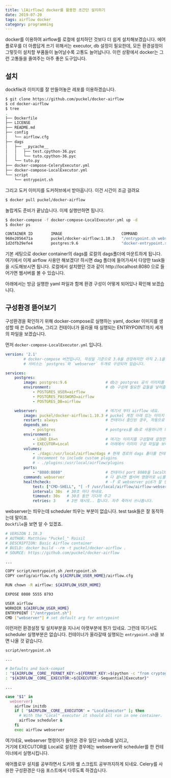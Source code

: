 ```yaml
---
title: \[Airflow] docker를 활용한 초간단 설치하기
date: 2019-07-20
tags: airflow docker
category: programming
---
```


docker를 이용하여 airflow를 로컬에 설치하던 것보다 더 쉽게 설치해보겠습니다. 
에어플로우를 더 아름답게 쓰기 위해서는 executor, db 설정이 필요한데, 
모든 환경설정이 그렇듯이 설치할 부품들이 늘어날수록 고통도 늘어납니다. 
이런 상황에서 docker는 그런 고통들을 줄여주는 아주 좋은 도구입니다.  


## 설치
  <!--도커 설치를 위해서는 [여기]()를 참조해 주세요.-->  
dockfile과 이미지를 잘 만들어놓은 레포를 이용하겠습니다.

```bash
$ git clone https://github.com/puckel/docker-airflow
$ cd docker-airflow
$ tree
.
├── Dockerfile
├── LICENSE
├── README.md
├── config
│   └── airflow.cfg
├── dags
│   ├── __pycache__
│   │   ├── test.cpython-36.pyc
│   │   └── tuto.cpython-36.pyc
│   └── tuto.py
├── docker-compose-CeleryExecutor.yml
├── docker-compose-LocalExecutor.yml
└── script
    └── entrypoint.sh
```
  
  
그리고 도커 이미지를 도커허브에서 받아옵니다. 이건 시간이 조금 걸려요
```bash
$ docker pull puckel/docker-airflow 
```

놀랍게도 준비가 끝났습니다. 이제 실행만하면 됩니다.

```bash
$ docker-compose -f docker-compose-LocalExecutor.yml up -d 
$ docker ps

CONTAINER ID        IMAGE                          COMMAND                  CREATED             STATUS                       PORTS                                        NAMES
968e2056471a        puckel/docker-airflow:1.10.3   "/entrypoint.sh webs…"   About an hour ago   Up About an hour (healthy)   5555/tcp, 8793/tcp, 0.0.0.0:8080->8080/tcp   airflow_webserver_1
1d2dfb29efe4        postgres:9.6                   "docker-entrypoint.s…"   About an hour ago   Up About an hour             5432/tcp                                     airflow_postgres_1
```

기본 세팅으로 docker container의 dags를 로컬의 dags폴더에 마운트하게 됩니다.
여기에서 이제 airflow 사용만 해보겠다! 하시면 dag 폴더에 들어가셔서 다양한 task들을 시도해보시면 됩니다. 
로컬에서 설치했던 것과 같이 http://localhost:8080 으로 들어가면 웹서버를 볼 수 있습니다.  
  
아래에서는 방금 실행한 yaml 파일과 함께 환경 구성이 어떻게 되어있나 확인해 보겠습니다.  

## 구성환경 뜯어보기

구성환경을 확인하기 위해 docker-compose로 실행하는 yaml, docker 이미지를 생성할 때 쓴 Dockfile, 
그리고 컨테이너가 올라올 때 실행되는 ENTRYPOINT까지 세개의 파일을 보겠습니다.

먼저 `docker-compose-LocalExecutor.yml` 입니다.

```yaml
version: '2.1' 
        # docker-compose 버전입니다. 작성일 기준으로 3.0을 권장하지만 아직 2.1을 쓰고 있네요.  
        # 서비스는 `postgres`와 `webserver` 두개로 구성되어 있습니다. 

services:
    postgres:
        image: postgres:9.6                 # db는 postgres 공식 이미지를 가져옵니다.
        environment:                        # db 구성에 필요한 값들을 넣어줍니다.
            - POSTGRES_USER=airflow
            - POSTGRES_PASSWORD=airflow
            - POSTGRES_DB=airflow

    webserver:                              # 여기서 부터 airflow 네요.
        image: puckel/docker-airflow:1.10.3 # puckel 계정 아래 있는 이미지 사용
        restart: always                     # 컨테이너 중단된 경우, 자동으로 재시작 해주는 옵션
        depends_on:
            - postgres                      # postgres를 db로 사용하니까 의존성 설정을 해줍니다.
        environment:
            - LOAD_EX=n                     # 여기는 이미지를 구성할때 설정한 환경변수를 넣어줍니다.
            - EXECUTOR=Local                # 아래에서 이미지 구성 파일을 보며 확인하겠습니다.
        volumes:
            - ./dags:/usr/local/airflow/dags # 현재 경로의 dags 폴더를 컨테이너 dags에 마운트합니다.
            # Uncomment to include custom plugins
            # - ./plugins:/usr/local/airflow/plugins
        ports:
            - "8080:8080"                   # 컨테이너 port 8080을 localhost의 8080으로 맞춰줍니다.
        command: webserver                  # 다 끝나면 웹서버 명령어로 ui를 띄우네요.
        healthcheck:                        # -f 로 webserver pid가 잘 생성이 되었는지 확인합니다.
            test: ["CMD-SHELL", "[ -f /usr/local/airflow/airflow-webserver.pid ]"]
            interval: 30s  # 30초 마다 하네요.
            timeout: 30s   # 30초 동안 기다려 주고
            retries: 3     # 3번 재시도.. 합니다. 자주 죽어서 쓰나봅니다.
```

webserver는 띄우는데 scheduler 띄우는 부분이 없습니다. test task들은 잘 동작하는데 말이죠.  
`Dockfile`을 보면 알 수 있겠죠.  

```bash
# VERSION 1.10.3
# AUTHOR: Matthieu "Puckel_" Roisil
# DESCRIPTION: Basic Airflow container
# BUILD: docker build --rm -t puckel/docker-airflow .
# SOURCE: https://github.com/puckel/docker-airflow

... 

COPY script/entrypoint.sh /entrypoint.sh
COPY config/airflow.cfg ${AIRFLOW_USER_HOME}/airflow.cfg

RUN chown -R airflow: ${AIRFLOW_USER_HOME}

EXPOSE 8080 5555 8793 

USER airflow
WORKDIR ${AIRFLOW_USER_HOME}
ENTRYPOINT ["/entrypoint.sh"] 
CMD ["webserver"] # set default arg for entrypoint
```
이런저런 환경설정 및 설치부분을 지나서 아랫부분에 뭔가 있네요.
그런데 여기서도 scheduler 실행부분은 없습니다. 컨테이너가 올라갈때 실행되는 `entrypoint.sh`을 보면 나올 것 같습니다.


`script/entrypoint.sh`
```bash
...

# Defaults and back-compat
: "${AIRFLOW__CORE__FERNET_KEY:=${FERNET_KEY:=$(python -c "from cryptography.fernet import Fernet; FERNET_KEY = Fernet.generate_key().decode(); print(FERNET_KEY)")}}"
: "${AIRFLOW__CORE__EXECUTOR:=${EXECUTOR:-Sequential}Executor}"

...

case "$1" in
  webserver)
    airflow initdb
    if [ "$AIRFLOW__CORE__EXECUTOR" = "LocalExecutor" ]; then
      # With the "Local" executor it should all run in one container.
      airflow scheduler &
    fi
    exec airflow webserver
```
여기네요, webserver 명령어가 들어온 경우 일단 initdb를 날리고,  
거기에 EXECUTOR를 Local로 설정한 경우에는 webserver와 scheduler를 한 컨테이너에서 실행시킵니다.


에어플로우 설치를 공부하면서 도커와 쉘 스크립트 공부까지하게 되네요. Celery를 사용한 구성환경은 다음 포스트에서 다루도록 하겠습니다.

